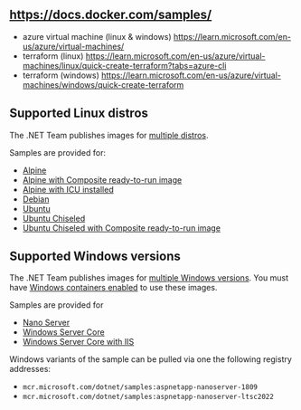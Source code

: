 ## https://docs.docker.com/samples/

- azure virtual machine (linux & windows) https://learn.microsoft.com/en-us/azure/virtual-machines/
- terraform (linux) https://learn.microsoft.com/en-us/azure/virtual-machines/linux/quick-create-terraform?tabs=azure-cli
- terraform (windows) https://learn.microsoft.com/en-us/azure/virtual-machines/windows/quick-create-terraform

## Supported Linux distros

[](https://github.com/dotnet/dotnet-docker/blob/main/samples/aspnetapp/README.md#supported-linux-distros)

The .NET Team publishes images for [multiple distros](https://github.com/dotnet/dotnet-docker/blob/main/documentation/supported-platforms.md).

Samples are provided for:

* [Alpine](https://github.com/dotnet/dotnet-docker/blob/main/samples/aspnetapp/Dockerfile.alpine)
* [Alpine with Composite ready-to-run image](https://github.com/dotnet/dotnet-docker/blob/main/samples/aspnetapp/Dockerfile.alpine-composite)
* [Alpine with ICU installed](https://github.com/dotnet/dotnet-docker/blob/main/samples/aspnetapp/Dockerfile.alpine-icu)
* [Debian](https://github.com/dotnet/dotnet-docker/blob/main/samples/aspnetapp/Dockerfile.debian)
* [Ubuntu](https://github.com/dotnet/dotnet-docker/blob/main/samples/aspnetapp/Dockerfile.ubuntu)
* [Ubuntu Chiseled](https://github.com/dotnet/dotnet-docker/blob/main/samples/aspnetapp/Dockerfile.chiseled)
* [Ubuntu Chiseled with Composite ready-to-run image](https://github.com/dotnet/dotnet-docker/blob/main/samples/aspnetapp/Dockerfile.chiseled-composite)

## Supported Windows versions

[](https://github.com/dotnet/dotnet-docker/blob/main/samples/aspnetapp/README.md#supported-windows-versions)

The .NET Team publishes images for [multiple Windows versions](https://github.com/dotnet/dotnet-docker/blob/main/documentation/supported-platforms.md). You must have [Windows containers enabled](https://docs.docker.com/docker-for-windows/#switch-between-windows-and-linux-containers) to use these images.

Samples are provided for

* [Nano Server](https://github.com/dotnet/dotnet-docker/blob/main/samples/aspnetapp/Dockerfile.nanoserver)
* [Windows Server Core](https://github.com/dotnet/dotnet-docker/blob/main/samples/aspnetapp/Dockerfile.windowsservercore)
* [Windows Server Core with IIS](https://github.com/dotnet/dotnet-docker/blob/main/samples/aspnetapp/Dockerfile.windowsservercore-iis)

Windows variants of the sample can be pulled via one the following registry addresses:

* `mcr.microsoft.com/dotnet/samples:aspnetapp-nanoserver-1809`
* `mcr.microsoft.com/dotnet/samples:aspnetapp-nanoserver-ltsc2022`
